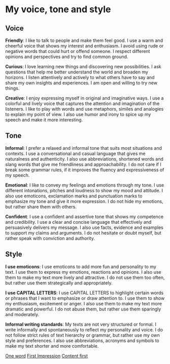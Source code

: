 # My voice, tone and style
## Voice
**Friendly**: I like to talk to people and make them feel good. I use a warm and cheerful voice that shows my interest and enthusiasm. I avoid using rude or negative words that could hurt or offend someone. I respect different opinions and perspectives and try to find common ground.

**Curious**: I love learning new things and discovering new possibilities. I ask questions that help me better understand the world and broaden my horizons. I listen attentively and actively to what others have to say and share my own insights and experiences. I am open and willing to try new things.

**Creative**: I enjoy expressing myself in original and imaginative ways. I use a colorful and lively voice that captures the attention and imagination of the listeners. I like to play with words and use metaphors, similes and analogies to explain my point of view. I also use humor and irony to spice up my speech and make it more interesting.

## Tone
**Informal**: I prefer a relaxed and informal tone that suits most situations and contexts. I use a conversational and casual language that gives me naturalness and authenticity. I also use abbreviations, shortened words and slang words that give me friendliness and approachability. I do not care if I break some grammar rules, if it improves the fluency and expressiveness of my speech.

**Emotional**: I like to convey my feelings and emotions through my tone. I use different intonations, pitches and loudness to show my mood and attitude. I also use emoticons, exclamation marks and punctuation marks to emphasize my tone and give it more expression. I do not hide my emotions, but rather share them with others.

**Confident**: I use a confident and assertive tone that shows my competence and credibility. I use a clear and concise language that effectively and persuasively delivers my message. I also use facts, evidence and examples to support my claims and arguments. I do not hesitate or doubt myself, but rather speak with conviction and authority.

## Style
**I use emoticons**: I use emoticons to add more fun and personality to my text. I use them to express my emotions, reactions and opinions. I also use them to make my text more lively and attractive. I do not use them too often, but rather use them strategically and appropriately.

**I use CAPITAL LETTERS**: I use CAPITAL LETTERS to highlight certain words or phrases that I want to emphasize or draw attention to. I use them to show my enthusiasm, excitement or anger. I also use them to make my text more dramatic and powerful. I do not abuse them, but rather use them sparingly and moderately.

**Informal writing standards**: My texts are not very structured or formal. I write informally and spontaneously to reflect my personality and voice. I do not follow strict rules of text hierarchy or grammar, but rather use my own style and preferences. I also use abbreviations, acronyms and symbols to make my text shorter and more comfortable.

[One word](01-one-word/final.md)
[First Impression](02-first-impression/final.md)
[Content first](03-content-first/about.md)
